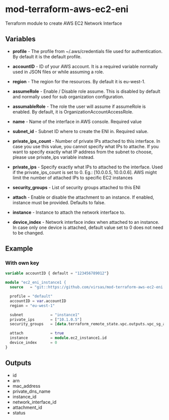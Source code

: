 # mod-terraform-aws-ec2-eni

Terraform module to create AWS EC2 Network Interface

## Variables

- **profile** - The profile from ~/.aws/credentials file used for authentication. By default it is the default profile.
- **accountID** - ID of your AWS account. It is a required variable normally used in JSON files or while assuming a role.
- **region** - The region for the resources. By default it is eu-west-1.
- **assumeRole** - Enable / Disable role assume. This is disabled by default and normally used for sub organization configuration.
- **assumableRole** - The role the user will assume if assumeRole is enabled. By default, it is OrganizationAccountAccessRole.

- **name** - Name of the interface in AWS console. Required value
- **subnet_id** - Subnet ID where to create the ENI in. Required value.
- **private_ips_count** - Number of private IPs attached to this interface. In case you use this value, you cannot specify what IPs to attache. If you want to specify exactly what IP address from the subnet to choose, please use private_ips variable instead.
- **private_ips** - Specify exactly what IPs to attached to the interface. Used if the private_ips_count is set to 0. Eg.: [10.0.0.5, 10.0.0.6]. AWS might limit the number of attached IPs to specific EC2 instances
- **security_groups** - List of security groups attached to this ENI
- **attach** - Enable or disable the attachment to an instance. If enabled, instance must be provided. Defaults to false.
- **instance** - Instance to attach the network interface to.
- **device_index** - Network interface index when attached to an instance. In case only one device is attached, default value set to 0 does not need to be changed.

## Example

### With own key
``` terraform
variable accountID { default = "123456789012"}

module "ec2_eni_instance1 {
  source   = "git::https://github.com/virsas/mod-terraform-aws-ec2-eni.git?ref=v1.0.0"

  profile = "default"
  accountID = var.accountID
  region = "eu-west-1"

  subnet            = "instance1"
  private_ips       = ["10.1.0.5"]
  security_groups   = [data.terraform_remote_state.vpc.outputs.vpc_sg_admin_id, data.terraform_remote_state.vpc.outputs.vpc_sg_example_id]

  attach            = true
  instance          = module.ec2_instance1.id
  device_index      = 0
}

```

## Outputs

- id
- arn
- mac_address
- private_dns_name
- instance_id
- network_interface_id
- attachment_id
- status
